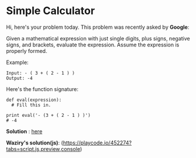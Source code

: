 # Simple Calculator

Hi, here's your problem today. This problem was recently asked by **Google**:

Given a mathematical expression with just single digits, plus signs, negative signs, and brackets, evaluate the expression. Assume the expression is properly formed.

Example:

    Input: - ( 3 + ( 2 - 1 ) )
    Output: -4

Here's the function signature:


    def eval(expression):
      # Fill this in.

    print eval('- (3 + ( 2 - 1 ) )')
    # -4

**Solution** : [here](../solutions/simple-calculator.php)

**Waziry's solution(js)**: (https://playcode.io/452274?tabs=script.js,preview,console)
